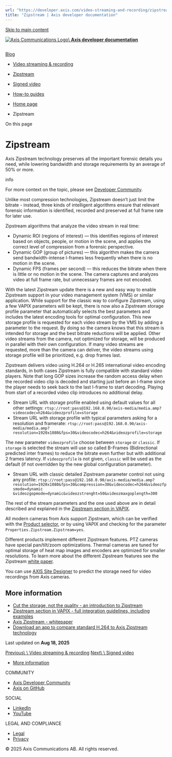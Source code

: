 ```yaml
---
url: "https://developer.axis.com/video-streaming-and-recording/zipstream/"
title: "Zipstream | Axis developer documentation"
---
```


[Skip to main content](https://developer.axis.com/video-streaming-and-recording/zipstream/#__docusaurus_skipToContent_fallback)

[![Axis Communications Logo](https://developer.axis.com/img/axis-logo.svg)\\
**Axis developer documentation**](https://developer.axis.com/)

```

```

[Blog](https://developer.axis.com/blog/)

- [Video streaming & recording](https://developer.axis.com/video-streaming-and-recording/)
- [Zipstream](https://developer.axis.com/video-streaming-and-recording/zipstream/)
- [Signed video](https://developer.axis.com/video-streaming-and-recording/signed-video/)
- [How-to guides](https://developer.axis.com/video-streaming-and-recording/zipstream/#)


- [Home page](https://developer.axis.com/)
- Zipstream

On this page

# Zipstream

Axis Zipstream technology preserves all the important forensic details you need, while lowering bandwidth and storage requirements by an average of 50% or more.

info

For more context on the topic, please see [Developer Community](https://www.axis.com/developer-community/zipstream-integration).

Unlike most compression technologies, Zipstream doesn’t just limit the bitrate - instead, three kinds of intelligent algorithms ensure that relevant forensic information is identified, recorded and preserved at full frame rate for later use.

Zipstream algorithms that analyze the video stream in real time:

- Dynamic ROI (regions of interest) — this identifies regions of interest based on objects, people, or motion in the scene, and applies the correct level of compression from a forensic perspective.
- Dynamic GOP (group of pictures) — this algorithm makes the camera send bandwidth-intense I-frames less frequently when there is no motion in the scene.
- Dynamic FPS (frames per second) — this reduces the bitrate when there is little or no motion in the scene. The camera captures and analyzes video at full frame rate, but unnecessary frames are not encoded.

With the latest Zipstream update there is a new and easy way to enable Zipstream support in your video management system (VMS) or similar application. While support for the classic way to configure Zipstream, using a few VAPIX parameters will be kept, there is now also a Zipstream storage profile parameter that automatically selects the best parameters and includes the latest encoding tools for optimal configuration. This new storage profile is requested for each video stream by the VMS by adding a parameter to the request. By doing so the camera knows that this stream is intended for storage and the best bitrate reductions will be applied. Other video streams from the camera, not optimized for storage, will be produced in parallel with their own configuration. If many video streams are requested, more than the camera can deliver, the video streams using storage profile will be prioritized, e.g. drop frames last.

Zipstream delivers video using H.264 or H.265 international video encoding standards, in both cases Zipstream is fully compatible with standard video players. Note that long GOP sizes increase the random access delay when the recorded video clip is decoded and starting just before an I-frame since the player needs to seek back to the last I-frame to start decoding. Playing from start of a recorded video clip introduces no additional delay.

- Stream URL with storage profile enabled using default values for all other settings:
`rtsp://root:pass@192.168.0.90/axis-media/media.amp? videocodec=h264&videozprofile=storage`
- Stream URL with storage profile with typical parameters asking for a resolution and framerate:
`rtsp://root:pass@192.168.0.90/axis-media/media.amp? resolution=1920x1080&fps=30&videocodec=h264&videozprofile=storage`

The new parameter `videozprofile` choose between `storage` or `classic`. If `storage` is selected the stream will use so called B-Frames (Bidirectional predicted inter frames) to reduce the bitrate even further but with additional 2 frames latency. If `videozprofile` is not given, `classic` will be used as the default (if not overridden by the new global configuration parameter).

- Stream URL with classic detailed Zipstream parameter control not using any profile:
`rtsp://root:pass@192.168.0.90/axis-media/media.amp? resolution=1920x1080&fps=30&compression=30&videocodec=h264&videozfpsmode=dynamic &videozgopmode=dynamic&videozstrenght=50&videozmaxgoplength=300`

The rest of the stream parameters and the one used above are in detail described and explained in the [Zipstream section in VAPIX](https://developer.axis.com/vapix/network-video/zipstream-technology/).

All modern cameras from Axis support Zipstream, which can be verified with the [Product selector](https://www.axis.com/products/product-selector#!/), or by using VAPIX and checking for the parameter `Properties.Zipstream.Zipstream=yes`.

Different products implement different Zipstream features. PTZ cameras have special pan/tilt/zoom optimizations. Thermal cameras are tuned for optimal storage of heat map images and encoders are optimized for smaller resolutions. To learn more about the different Zipstream features see the Zipstream [white paper](https://whitepapers.axis.com/).

You can use [AXIS Site Designer](https://www.axis.com/support/tools/axis-site-designer) to predict the storage need for video recordings from Axis cameras.

## More information [​](https://developer.axis.com/video-streaming-and-recording/zipstream/\#more-information "Direct link to More information")

- [Cut the storage, not the quality - an introduction to Zipstream](https://www.axis.com/solutions/zipstream)
- [Zipstream section in VAPIX - full integration guidelines, including examples](https://developer.axis.com/vapix/network-video/zipstream-technology/)
- [Axis Zipstream - whitepaper](https://whitepapers.axis.com/axis-zipstream-technology)
- [Download an app to compare standard H.264 to Axis Zipstream technology](https://www.axis.com/learning/educational-apps/compression-h264-vs-zipstream#/)

Last updated on **Aug 18, 2025**

[Previous\\
\\
Video streaming & recording](https://developer.axis.com/video-streaming-and-recording/) [Next\\
\\
Signed video](https://developer.axis.com/video-streaming-and-recording/signed-video/)

- [More information](https://developer.axis.com/video-streaming-and-recording/zipstream/#more-information)

COMMUNITY

- [Axis Developer Community](https://axis.com/developer-community)
- [Axis on GitHub](https://github.com/AxisCommunications)

SOCIAL

- [LinkedIn](https://www.linkedin.com/company/axis-communications)
- [YouTube](https://www.youtube.com/@AxisCommunications)

LEGAL AND COMPLIANCE

- [Legal](https://www.axis.com/legal)
- [Privacy](https://www.axis.com/privacy)

© 2025 Axis Communications AB. All rights reserved.